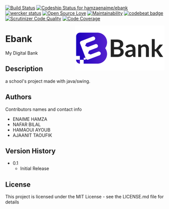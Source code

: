 


[![Build Status](https://travis-ci.com/hamzaenaime/ebank.svg?branch=master)](https://travis-ci.com/hamzaenaime/ebank)
[![Codeship Status for hamzaenaime/ebank](https://app.codeship.com/projects/d96dfd10-f463-0136-2699-321d275e3073/status?branch=master)](/projects/320683)
[![wercker status](https://app.wercker.com/status/ef59262dde15b1f581243f66d9bacd0b/s/master "wercker status")](https://app.wercker.com/project/byKey/ef59262dde15b1f581243f66d9bacd0b)
[![Open Source Love](https://badges.frapsoft.com/os/mit/mit.svg?v=102)](https://github.com/hamzaenaime/ebank/blob/master/LICENSE.md)
[![Maintainability](https://api.codeclimate.com/v1/badges/55d8714da1211b6c2913/maintainability)](https://codeclimate.com/github/hamzaenaime/ebank/maintainability)
[![codebeat badge](https://codebeat.co/badges/84d3d569-258f-43e1-a71c-b263e7381f26)](https://codebeat.co/projects/github-com-hamzaenaime-ebank-master)
[![Scrutinizer Code Quality](https://scrutinizer-ci.com/g/hamzaenaime/ebank/badges/quality-score.png?b=master)](https://scrutinizer-ci.com/g/hamzaenaime/ebank/?branch=master)
[![Code Coverage](https://scrutinizer-ci.com/g/hamzaenaime/ebank/badges/coverage.png?b=master)](https://scrutinizer-ci.com/g/hamzaenaime/ebank/?branch=master)

<img src="img/Ebank.png" align="right" />

# Ebank 
My Digital Bank

## Description
a school's project made with java/swing.


## Authors

Contributors names and contact info

* ENAIME HAMZA
* NAFAR BILAL
* HAMAOUI AYOUB
* AJAANIT TAOUFIK

## Version History

* 0.1
    * Initial Release

## License

This project is licensed under the MIT License - see the LICENSE.md file for details
